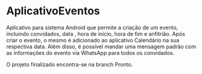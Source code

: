 # AplicativoEventos

Aplicativo para sistema Android que permite a criação de um evento, incluindo convidados, data , hora de início, hora de fim e anfitrião. Após criar o evento, o mesmo é adicionado ao aplicativo Calendário na sua respectiva data. Além disso, é possível mandar uma mensagem padrão com as informações do evento via WhatsApp para todos os convidados.

O projeto finalizado encontra-se na branch Pronto.
